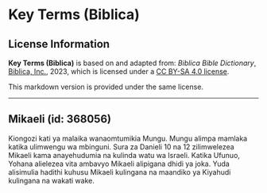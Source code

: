 # Key Terms (Biblica)

## License Information

**Key Terms (Biblica)** is based on and adapted from: _Biblica Bible Dictionary_, [Biblica, Inc.](https://www.biblica.com/), 2023, which is licensed under a [CC BY-SA 4.0 license](https://creativecommons.org/licenses/by-sa/4.0/legalcode.en).

This markdown version is provided under the same license.



--------------------------------

## Mikaeli (id: 368056)

Kiongozi kati ya malaika wanaomtumikia Mungu. Mungu alimpa mamlaka katika ulimwengu wa mbinguni. Sura za Danieli 10 na 12 zilimwelezea Mikaeli kama anayehudumia na kulinda watu wa Israeli. Katika Ufunuo, Yohana alielezea vita ambavyo Mikaeli alipigana dhidi ya joka. Yuda alisimulia hadithi kuhusu Mikaeli kulingana na maandiko ya Kiyahudi kulingana na wakati wake.


